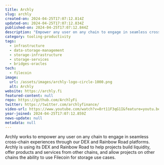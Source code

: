 ```yaml
---
title: Archly
slug: archly
created-on: 2024-04-25T17:07:12.814Z
updated-on: 2024-04-25T17:07:12.834Z
published-on: 2024-04-25T17:07:12.844Z
description: "Empower any user on any chain to engage in seamless cross-chain experiences through our DEX and Rainbow Road platforms."
category: tooling-productivity
tags:
  - infrastructure
  - data-storage-management
  - storage-infrastructure
  - storage-services
  - bridges-oracles
tech:
  - filecoin
image:
  url: /assets/images/archly-logo-circle-1000.png
  alt: Archly
website: https://archly.fi
featured-content: null
repo: https://github.com/ArchlyFi
twitter: https://twitter.com/archlyfinance/
video-url: https://www.youtube.com/watch?v=8rt11F3qG1I&feature=youtu.be
year-joined: 2024-04-25T17:07:12.859Z
news-update: null
metadata: null
---
```


Archly works to empower any user on any chain to engage in seamless cross-chain experiences through our DEX and Rainbow Road platforms. Archly is using its DEX and Rainbow Road to help projects build liquidity, offer products and services from other chains, and allow projects on other chains the ability to use Filecoin for storage use cases.
